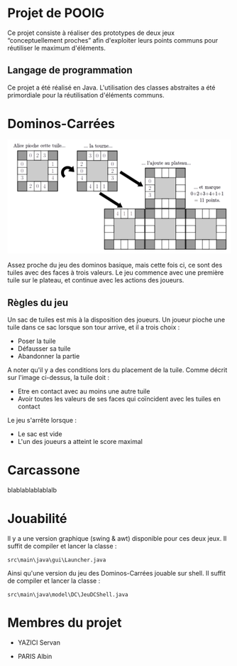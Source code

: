 # Projet de POOIG

Ce projet consiste à réaliser des prototypes de deux jeux “conceptuellement proches” afin d'exploiter leurs points communs pour réutiliser le maximum d'éléments.


## Langage de programmation

Ce projet a été réalisé en Java. L'utilisation des classes abstraites a été primordiale pour la réutilisation d'éléments communs.

# Dominos-Carrées

![My Image](DC.png)

Assez proche du jeu des dominos basique, mais cette fois ci, ce sont des tuiles avec des faces à trois valeurs. Le jeu commence avec une première tuile sur le plateau, et continue avec les actions des joueurs.

## Règles du jeu

Un sac de tuiles est mis à la disposition des joueurs. Un joueur pioche une tuile dans ce sac lorsque son tour arrive, et il a trois choix :

- Poser la tuile
- Défausser sa tuile
- Abandonner la partie

A noter qu'il y a des conditions lors du placement de la tuile. Comme décrit sur l'image ci-dessus, la tuile doit :

- Etre en contact avec au moins une autre tuile
- Avoir toutes les valeurs de ses faces qui coïncident avec les tuiles en contact

Le jeu s'arrête lorsque :

- Le sac est vide
- L'un des joueurs a atteint le score maximal

# Carcassone

blablablablablalb

# Jouabilité

Il y a une version graphique (swing & awt) disponible pour ces deux jeux. Il suffit de compiler et lancer la classe :

```
src\main\java\gui\Launcher.java
```

Ainsi qu'une version du jeu des Dominos-Carrées jouable sur shell. Il suffit de compiler et lancer la classe :

```
src\main\java\model\DC\JeuDCShell.java
```

# Membres du projet

- YAZICI Servan

- PARIS Albin